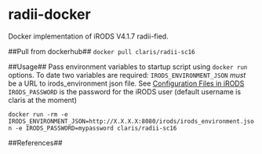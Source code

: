 # radii-docker

Docker implementation of iRODS V4.1.7 radii-fied.

##Pull from dockerhub##
`docker pull claris/radii-sc16`

##Usage##
Pass environment variables to startup script using `docker run` options.  To date two variables are required:
`IRODS_ENVIRONMENT_JSON` *must* be a URL to irods_environment json file. See [Configuration Files in iRODS](https://docs.irods.org/4.1.7/manual/configuration/)
`IRODS_PASSWORD` is the password for the iRODS user (default username is claris at the moment)

`docker run -rm -e IRODS_ENVIRONMENT_JSON=http://X.X.X.X:8080/irods/irods_environment.json -e IRODS_PASSWORD=mypassword claris/radii-sc16`

##References##




